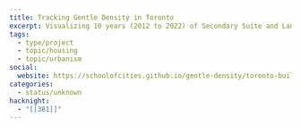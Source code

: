 ```yaml
---
title: Tracking Gentle Density in Toronto
excerpt: Visualizing 10 years (2012 to 2022) of Secondary Suite and Laneway / Garden Suite building permits in Toronto
tags:
  - type/project
  - topic/housing
  - topic/urbanism
social:
  website: https://schoolofcities.github.io/gentle-density/toronto-building-permits
categories:
  - status/unknown
hacknight:
  - "[[381]]"
---
```

